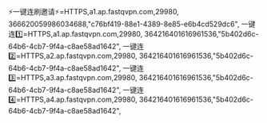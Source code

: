⚡一键连刷邀请⚡=HTTPS,a1.ap.fastqvpn.com,29980, 366620059986034688,"c76bf419-88e1-4389-8e85-e6b4cd529dc6",
一键连1️⃣=HTTPS,a1.ap.fastqvpn.com,29980, 364216401616961536,"5b402d6c-64b6-4cb7-9f4a-c8ae58ad1642",
一键连2️⃣=HTTPS,a2.ap.fastqvpn.com,29980, 364216401616961536,"5b402d6c-64b6-4cb7-9f4a-c8ae58ad1642",
一键连3️⃣=HTTPS,a3.ap.fastqvpn.com,29980, 364216401616961536,"5b402d6c-64b6-4cb7-9f4a-c8ae58ad1642",
一键连4️⃣=HTTPS,a4.ap.fastqvpn.com,29980, 364216401616961536,"5b402d6c-64b6-4cb7-9f4a-c8ae58ad1642",
